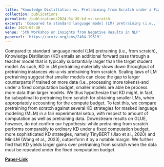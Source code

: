 ```yaml
---
title: "Knowledge Distillation vs. Pretraining from Scratch under a Fixed (Computation) Budget"
collection: publications
permalink: /publication/2024-04-30-kd-vs-scratch
excerpt: 'Compared to standard language model (LM) pretraining (i.e., from scratch), Knowledge Distillation (KD) entails an additional forward pass through a teacher model that is typically substantially larger than the target student model. As such, KD in LM pretraining materially slows down throughput of pretraining instances vis-a-vis pretraining from scratch. Scaling laws of LM pretraining suggest that smaller models can close the gap to larger counterparts if trained on more data (i.e., processing more tokens)-and under a fixed computation budget, smaller models are able be process more data than larger models. We thus hypothesize that KD might, in fact, be suboptimal to pretraining from scratch for obtaining smaller LMs, when appropriately accounting for the compute budget. [...]'
date: 2024-04-30
venue: '5th Workshop on Insights from Negative Results in NLP'
paperurl: 'https://arxiv.org/abs/2404.19319'
---
```


Compared to standard language model (LM) pretraining (i.e., from scratch), Knowledge Distillation (KD) entails an additional forward pass through a teacher model that is typically substantially larger than the target student model. As such, KD in LM pretraining materially slows down throughput of pretraining instances vis-a-vis pretraining from scratch. Scaling laws of LM pretraining suggest that smaller models can close the gap to larger counterparts if trained on more data (i.e., processing more tokens)-and under a fixed computation budget, smaller models are able be process more data than larger models. We thus hypothesize that KD might, in fact, be suboptimal to pretraining from scratch for obtaining smaller LMs, when appropriately accounting for the compute budget. To test this, we compare pretraining from scratch against several KD strategies for masked language modeling (MLM) in a fair experimental setup, with respect to amount of computation as well as pretraining data. Downstream results on GLUE, however, do not confirm our hypothesis: while pretraining from scratch performs comparably to ordinary KD under a fixed computation budget, more sophisticated KD strategies, namely TinyBERT (Jiao et al., 2020) and MiniLM (Wang et al., 2023), outperform it by a notable margin. We further find that KD yields larger gains over pretraining from scratch when the data must be repeated under the fixed computation budget.

[**Paper-Link**](https://arxiv.org/abs/2404.19319)
